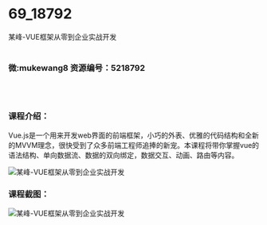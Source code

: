 # 69_18792
某峰-VUE框架从零到企业实战开发
<br/></br>
<h3>微:mukewang8 资源编号：5218792</h3>
<br/></br>
<h3>课程介绍：</h3>
<p><a title="查看与 Vue 相关的文章" target="_blank">Vue</a>.js是一个用来开发web界面的前端框架，小巧的外表、优雅的代码结构和全新的MVVM理念，很快受到了众多前端工程师追捧的新宠。本课程将带你掌握vue的语法结构、单向数据流、数据的双向绑定，数据交互、动画、路由等内容。</p>
<p><img src="https://www.ko996.com/wp-content/uploads/img/2021/03/1-13-300x211.png" alt="某峰-VUE框架从零到企业实战开发"></p>
<div class="info-desc">
<h3>课程截图：</h3>
<p><img src="https://www.ko996.com/wp-content/uploads/img/2021/03/2-12.png" alt="某峰-VUE框架从零到企业实战开发"></p>


			
</div>
